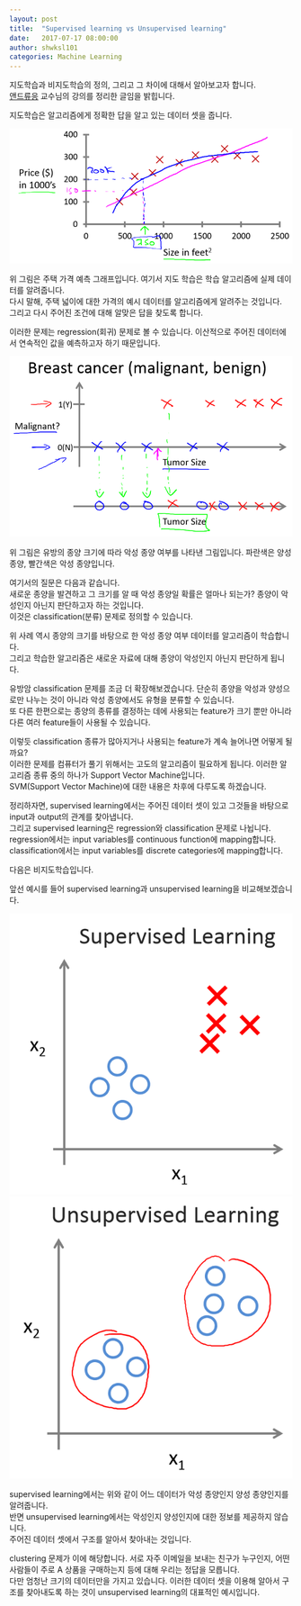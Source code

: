 ```yaml
---
layout: post
title:  "Supervised learning vs Unsupervised learning"
date:   2017-07-17 08:00:00
author: shwksl101
categories: Machine Learning
---
```


지도학습과 비지도학습의 정의, 그리고 그 차이에 대해서 알아보고자 합니다.  
[앤드류응](https://www.coursera.org/learn/machine-learning/lecture/1VkCb/supervised-learning) 교수님의 강의를 정리한 글임을 밝힙니다.  

지도학습은 알고리즘에게 정확한 답을 알고 있는 데이터 셋을 줍니다.  

![주택가격](./images/주택가격.png "주택가격")

위 그림은 주택 가격 예측 그래프입니다. 여기서 지도 학습은 학습 알고리즘에 실제 데이터를 알려줍니다.  
다시 말해, 주택 넓이에 대한 가격의 예시 데이터를 알고리즘에게 알려주는 것입니다.  
그리고 다시 주어진 조건에 대해 알맞은 답을 찾도록 합니다.

이러한 문제는 regression(회귀) 문제로 볼 수 있습니다. 이산적으로 주어진 데이터에서 연속적인 값을 예측하고자 하기 때문입니다.  

![악성종양](./images/악성종양.png "악성종양")

위 그림은 유방의 종양 크기에 따라 악성 종양 여부를 나타낸 그림입니다. 파란색은 양성 종양, 빨간색은 악성 종양입니다.  

여기서의 질문은 다음과 같습니다.  
새로운 종양을 발견하고 그 크기를 알 때 악성 종양일 확률은 얼마나 되는가? 종양이 악성인지 아닌지 판단하고자 하는 것입니다.  
이것은 classification(분류) 문제로 정의할 수 있습니다.  

위 사례 역시 종양의 크기를 바탕으로 한 악성 종양 여부 데이터를 알고리즘이 학습합니다.  
그리고 학습한 알고리즘은 새로운 자료에 대해 종양이 악성인지 아닌지 판단하게 됩니다.  

유방암 classification 문제를 조금 더 확장해보겠습니다. 단순히 종양을 악성과 양성으로만 나누는 것이 아니라 악성 종양에서도 유형을 분류할 수 있습니다.  
또 다른 한편으로는 종양의 종류를 결정하는 데에 사용되는 feature가 크기 뿐만 아니라 다른 여러 feature들이 사용될 수 있습니다.  

이렇듯 classification 종류가 많아지거나 사용되는 feature가 계속 늘어나면 어떻게 될까요?  
이러한 문제를 컴퓨터가 풀기 위해서는 고도의 알고리즘이 필요하게 됩니다. 이러한 알고리즘 종류 중의 하나가 Support Vector Machine입니다.  
SVM(Support Vector Machine)에 대한 내용은 차후에 다루도록 하겠습니다.  

정리하자면, supervised learning에서는 주어진 데이터 셋이 있고 그것들을 바탕으로 input과 output의 관계를 찾아냅니다.  
그리고 supervised learning은 regression와 classification 문제로 나뉩니다. regression에서는 input variables를 continuous function에 mapping합니다.  
classification에서는 input variables를 discrete categories에 mapping합니다.  

다음은 비지도학습입니다.  

앞선 예시를 들어 supervised learning과 unsupervised learning을 비교해보겠습니다.  

![supervisedlearning](./images/지도학습.png "supervised learning")
![unsupervisedlearning](./images/비지도학습.png "unsupervised learning")

supervised learning에서는 위와 같이 어느 데이터가 악성 종양인지 양성 종양인지를 알려줍니다.  
반면 unsupervised learning에서는 악성인지 양성인지에 대한 정보를 제공하지 않습니다.  
주어진 데이터 셋에서 구조를 알아서 찾아내는 것입니다.  

clustering 문제가 이에 해당합니다. 서로 자주 이메일을 보내는 친구가 누구인지, 어떤 사람들이 주로 A 상품을 구매하는지 등에 대해 우리는 정답을 모릅니다.  
다만 엄청난 크기의 데이터만을 가지고 있습니다. 이러한 데이터 셋을 이용해 알아서 구조를 찾아내도록 하는 것이 unsupervised learning의 대표적인 예시입니다.  
